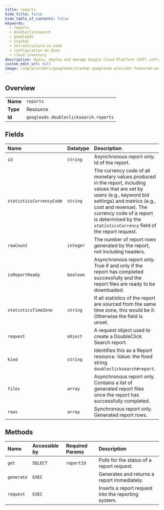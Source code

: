 ```yaml
---
title: reports
hide_title: false
hide_table_of_contents: false
keywords:
  - reports
  - doubleclicksearch
  - googleads    
  - stackql
  - infrastructure-as-code
  - configuration-as-data
  - cloud inventory
description: Query, deploy and manage Google Cloud Platform (GCP) infrastructure and resources using SQL
custom_edit_url: null
image: /img/providers/googleads/stackql-googleads-provider-featured-image.png
---
```

  
    

## Overview
<table><tbody>
<tr><td><b>Name</b></td><td><code>reports</code></td></tr>
<tr><td><b>Type</b></td><td>Resource</td></tr>
<tr><td><b>Id</b></td><td><code>googleads.doubleclicksearch.reports</code></td></tr>
</tbody></table>

## Fields
| Name | Datatype | Description |
|:-----|:---------|:------------|
| `id` | `string` | Asynchronous report only. Id of the report. |
| `statisticsCurrencyCode` | `string` | The currency code of all monetary values produced in the report, including values that are set by users (e.g., keyword bid settings) and metrics (e.g., cost and revenue). The currency code of a report is determined by the `statisticsCurrency` field of the report request. |
| `rowCount` | `integer` | The number of report rows generated by the report, not including headers. |
| `isReportReady` | `boolean` | Asynchronous report only. True if and only if the report has completed successfully and the report files are ready to be downloaded. |
| `statisticsTimeZone` | `string` | If all statistics of the report are sourced from the same time zone, this would be it. Otherwise the field is unset. |
| `request` | `object` | A request object used to create a DoubleClick Search report. |
| `kind` | `string` | Identifies this as a Report resource. Value: the fixed string `doubleclicksearch#report`. |
| `files` | `array` | Asynchronous report only. Contains a list of generated report files once the report has successfully completed. |
| `rows` | `array` | Synchronous report only. Generated report rows. |
## Methods
| Name | Accessible by | Required Params | Description |
|:-----|:--------------|:----------------|:------------|
| `get` | `SELECT` | `reportId` | Polls for the status of a report request. |
| `generate` | `EXEC` |  | Generates and returns a report immediately. |
| `request` | `EXEC` |  | Inserts a report request into the reporting system. |
